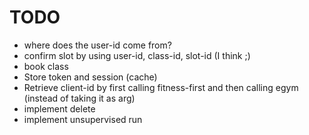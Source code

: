 # TODO

- where does the user-id come from?
- confirm slot by using user-id, class-id, slot-id (I think ;)
- book class
- Store token and session (cache)
- Retrieve client-id by first calling fitness-first and then calling egym (instead of taking it as arg)
- implement delete
- implement unsupervised run
